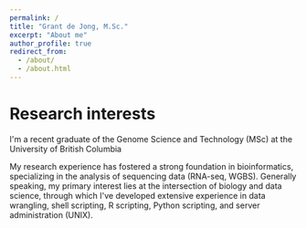 ```yaml
---
permalink: /
title: "Grant de Jong, M.Sc."
excerpt: "About me"
author_profile: true
redirect_from: 
  - /about/
  - /about.html
---
```


Research interests
======

I'm a recent graduate of the Genome Science and Technology (MSc) at the University of British Columbia

My research experience has fostered a strong foundation in bioinformatics, specializing in the analysis of sequencing data (RNA-seq, WGBS). Generally speaking, my primary interest lies at the intersection of biology and data science, through which I've developed extensive experience in data wrangling, shell scripting, R scripting, Python scripting, and server administration (UNIX). 
